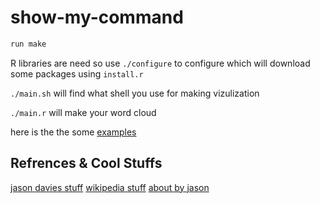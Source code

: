 # show-my-command

``` bash
run make
```

R libraries are need so use `./configure` to configure which will download some packages using `install.r`

`./main.sh` will find what shell you use for making vizulization

`./main.r` will make your word cloud

here is the the some [examples][eg]

## Refrences & Cool Stuffs

[jason davies stuff](www.jasondavies.com/wordcloud/)
[wikipedia stuff](http://en.wikipedia.org/wiki/Tag_cloud)
[about by jason](http://www.jasondavies.com/wordcloud/about/)

[eg]: http://rhoit.github.io/viz/

